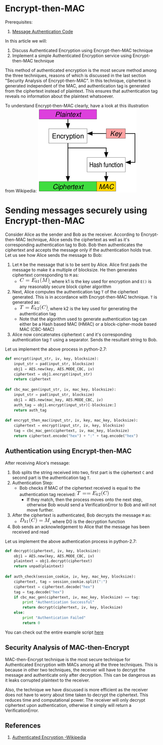 # Encrypt-then-MAC

Prerequisites:
1. [Message Authentication Code](../../../Message-Authentication-Code/)
  
  

In this article we will:
1. Discuss Authenticated Encryption using Encrypt-then-MAC technique
2. Implement a simple Authenticated Encryption service using Encrypt-then-MAC technique
  
  

This method of authenticated encryption is the most secure method among the three techniques, reasons of which is discussed in the last section "Security Analysis of Encrypt-then-MAC". In this technique, ciphertext is generated independent of the MAC, and authentication tag is generated from the ciphertext instead of plaintext. This ensures that authentication tag reveals no information about the plaintext whatsoever.  
  

To understand Encrypt-then-MAC clearly, have a look at this illustration from Wikipedia:
![picture](Pictures/1.png)  
  

# Sending messages securely using Encrypt-then-MAC
Consider Alice as the sender and Bob as the receiver. According to Encrypt-then-MAC technique, Alice sends the ciphertext as well as it's corresponding authentication tag to Bob. Bob then authenticates the ciphertext and accepts the message only if the authentication holds true. Let us see how Alice sends the message to Bob:  
1. Let `M` be the message that is to be sent by Alice. Alice first pads the message to make it a multiple of blocksize. He then generates ciphertext corresponding to `M` as:
   + ![picture](Pictures/2.png), where k1 is the key used for encryption and `E()` is any reasonably secure block cipher algorithm
2. Next, Alice computes the authentication tag `T` of the ciphertext generated. This is in accordance with Encrypt-then-MAC technique. `T` is generated as:
   + ![picture](Pictures/3.png), where k2 is the key used for generating the authentication tag
   + Note that the algorithm used to generate authentication tag can either be a Hash based MAC (HMAC) or a block-cipher-mode based MAC (CBC-MAC)
3. Alice now concatenates ciphertext `C` and it's corresponding authentication tag `T` using a separator. Sends the resultant string to Bob.
  
  

Let us implement the above process in python-2.7:
```python
def encrypt(input_str, iv, key, blocksize):
	input_str = pad(input_str, blocksize)
	obj1 = AES.new(key, AES.MODE_CBC, iv)
	ciphertext = obj1.encrypt(input_str)
	return ciphertext

def cbc_mac_gen(input_str, iv, mac_key, blocksize):
	input_str = pad(input_str, blocksize)
	obj1 = AES.new(mac_key, AES.MODE_CBC, iv)
	auth_tag = obj1.encrypt(input_str)[-blocksize:]
	return auth_tag

def encrypt_then_mac(input_str, iv, key, mac_key, blocksize):
	ciphertext = encrypt(input_str, iv, key, blocksize)
	tag = cbc_mac_gen(ciphertext, iv, mac_key, blocksize)
	return ciphertext.encode("hex") + ":" + tag.encode("hex")
```
  
  

## Authentication using Encrypt-then-MAC
After receiving Alice's message:  
1. Bob splits the string received into two, first part is the ciphertext `C` and second part is the authentication tag `T`.
2. Authentication Step:
   + Bob checks if MAC of the ciphertext received is equal to the authentication tag received: ![picture](Pictures/4.png)
     + If they match, then the process moves onto the next step, otherwise Bob would send a VerificationError to Bob and will not move further.
3. After the ciphertext is authenticated, Bob decrypts the message `M` as:
   + ![picture](Pictures/5.png), where D() is the decryption function
4. Bob sends an acknowledgement to Alice that the message has been received and read
  
  

Let us implement the above authentication process in python-2.7:
```python
def decrypt(ciphertext, iv, key, blocksize):
	obj1 = AES.new(key, AES.MODE_CBC, iv)
	plaintext = obj1.decrypt(ciphertext)
	return unpad(plaintext)

def auth_check(session_cookie, iv, key, mac_key, blocksize):
	ciphertext, tag = session_cookie.split(":")
	ciphertext = ciphertext.decode("hex")
	tag = tag.decode("hex")
	if cbc_mac_gen(ciphertext, iv, mac_key, blocksize) == tag:
		print "Authentication Successful"
		return decrypt(ciphertext, iv, key, blocksize)
	else:
		print "Authentication Failed"
		return 0
```
  
  
You can check out the entire example script [here](encrypt-then-mac.py)

## Security Analysis of MAC-then-Encrypt
MAC-then-Encrypt technique is the most secure technique for Authenticated Encryption with MACs among all the three techniques. This is because in other two techniques, the receiver will have to decrypt the message and authenticate only after decryption. This can be dangerous as it leaks corrupted plaintext to the receiver.  
  
Also, the technique we have discussed is more efficient as the receiver does not have to worry about time taken to decrypt the ciphertext. This reduces time and computational power. The receiver will only decrypt ciphertext upon authentication, otherwise it simply will return a VerificationError.
  
  

## References
1. [Authenticated Encryption -Wikipedia](https://en.wikipedia.org/wiki/Authenticated_encryption)
  

